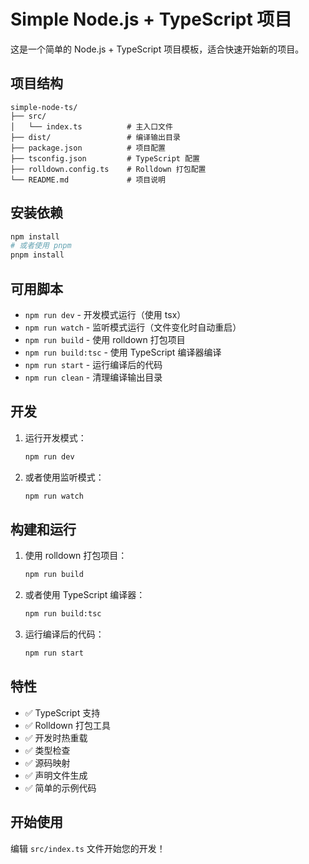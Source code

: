 # Simple Node.js + TypeScript 项目

这是一个简单的 Node.js + TypeScript 项目模板，适合快速开始新的项目。

## 项目结构

```
simple-node-ts/
├── src/
│   └── index.ts          # 主入口文件
├── dist/                 # 编译输出目录
├── package.json          # 项目配置
├── tsconfig.json         # TypeScript 配置
├── rolldown.config.ts    # Rolldown 打包配置
└── README.md             # 项目说明
```

## 安装依赖

```bash
npm install
# 或者使用 pnpm
pnpm install
```

## 可用脚本

- `npm run dev` - 开发模式运行（使用 tsx）
- `npm run watch` - 监听模式运行（文件变化时自动重启）
- `npm run build` - 使用 rolldown 打包项目
- `npm run build:tsc` - 使用 TypeScript 编译器编译
- `npm run start` - 运行编译后的代码
- `npm run clean` - 清理编译输出目录

## 开发

1. 运行开发模式：

   ```bash
   npm run dev
   ```

2. 或者使用监听模式：
   ```bash
   npm run watch
   ```

## 构建和运行

1. 使用 rolldown 打包项目：

   ```bash
   npm run build
   ```

2. 或者使用 TypeScript 编译器：

   ```bash
   npm run build:tsc
   ```

3. 运行编译后的代码：
   ```bash
   npm run start
   ```

## 特性

- ✅ TypeScript 支持
- ✅ Rolldown 打包工具
- ✅ 开发时热重载
- ✅ 类型检查
- ✅ 源码映射
- ✅ 声明文件生成
- ✅ 简单的示例代码

## 开始使用

编辑 `src/index.ts` 文件开始您的开发！
